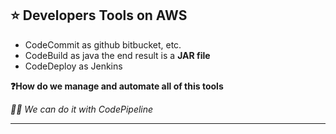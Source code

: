 ## ⭐️ Developers Tools on AWS

- CodeCommit as github bitbucket, etc.
- CodeBuild as java the end result is a **JAR file**
- CodeDeploy as Jenkins

**❓How do we manage and automate all of this tools**

*✍🏻 We can do it with CodePipeline*

---
